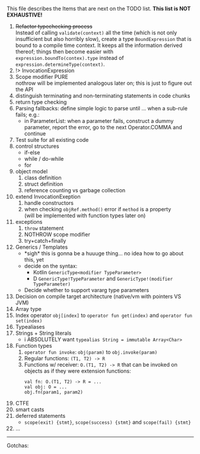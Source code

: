 This file describes the Items that are next on the TODO list. **This list is NOT EXHAUSTIVE!**

1. ~~Refactor typechecking process~~  
   Instead of calling `validate(context)` all the time (which is not only insufficient
   but also horribly slow), create a type `BoundExpression` that is bound to a compile
   time context. It keeps all the information derived thereof; things then become easier
   with `expression.boundTo(contex).type` instead of `expression.determineType(context)`.
2. \!> InvocationExpression
3. Scope modifier PURE  
   nothrow will be implemented analogous later on; this is just to figure out the API
4. distinguish terminating and non-terminating statements in code chunks
5. return type checking
6. Parsing fallbacks: define simple logic to parse until ... when a sub-rule fails; e.g.:
    * in ParameterList: when a parameter fails, construct a dummy parameter,
      report the error, go to the next Operator.COMMA and continue
7. Test suite for all existing code
8. control structures
    * if-else
    * while / do-while
    * for
9. object model
    1. class definition
    2. struct definition
    3. reference counting vs garbage collection
10. extend InvocationExeption
    1. handle constructors
    2. when checking `objRef.method()` error if `method` is a property  
      (will be implemented with function types later on)
11. exceptions
    1. `throw` statement
    2. NOTHROW scope modifier
    3. try+catch+finally
12. Generics / Templates
    * \*sigh\* this is gonna be a huuuge thing... no idea how to go about this, yet
    * decide on the syntax:
      * Kotlin `GenericType<modifier TypeParameter>`
      * D `GenericType!TypeParameter` and `GenericType!(modifier TypeParameter)`
    * Decide whether to support vararg type parameters
13. Decision on compile target architecture (native/vm with pointers VS JVM)
14. Array type
15. Index operator `obj[index]` to `operator fun get(index)` and `operator fun set(index)`
16. Typealiases
17. Strings + String literals
    * i ABSOLUTELY want `typealias String = immutable Array<Char>`
18. Function types
    1. `operator fun invoke`: `obj(param)` to `obj.invoke(param)`
    2. Regular functions: `(T1, T2) -> R`
    3. Functions w/ receiver: `O.(T1, T2) -> R` that can be invoked on objects
       as if they were extension functions:
       ```
       val fn: O.(T1, T2) -> R = ...
       val obj: O = ...
       obj.fn(param1, param2)
       ```
19. CTFE 
20. smart casts
21. deferred statements
    * `scope(exit) {stmt}`, `scope(success) {stmt}` and `scope(fail) {stmt}`
22. ...


-----

Gotchas:


